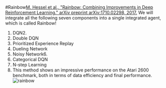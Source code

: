 
#Rainbow[M. Hessel et al., "Rainbow: Combining Improvements in Deep Reinforcement Learning." arXiv preprint arXiv:1710.02298, 2017.](https://arxiv.org/pdf/1710.02298.pdf)
We will integrate all the following seven components into a single integrated agent, which is called Rainbow!
1. DQN2.
2. Double DQN
3. Prioritized Experience Replay
4. Dueling Network
5. Noisy Network6.
6. Categorical DQN
7.  N-step Learning
8.  This method shows an impressive performance on the Atari 2600 benchmark, both in terms of data efficiency and final performance.![rainbow](https://user-images.githubusercontent.com/14961526/60591412-61748100-9dd9-11e9-84fb-076c7a61fbab.png)
